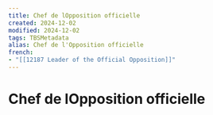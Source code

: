 ```yaml
---
title: Chef de lOpposition officielle
created: 2024-12-02
modified: 2024-12-02
tags: TBSMetadata
alias: Chef de l'Opposition officielle
french:
- "[[12187 Leader of the Official Opposition]]"
---
```

# Chef de lOpposition officielle
